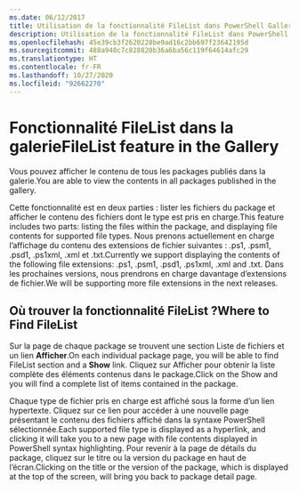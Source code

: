 ```yaml
---
ms.date: 06/12/2017
title: Utilisation de la fonctionnalité FileList dans PowerShell Gallery
description: Utilisation de la fonctionnalité FileList dans PowerShell Gallery
ms.openlocfilehash: 45e39cb3f2620228be9ad16c2bb697f23642195d
ms.sourcegitcommit: 488a940c7c828820b36a6ba56c119f64614afc29
ms.translationtype: HT
ms.contentlocale: fr-FR
ms.lasthandoff: 10/27/2020
ms.locfileid: "92662270"
---
```

# <a name="filelist-feature-in-the-gallery"></a><span data-ttu-id="95422-103">Fonctionnalité FileList dans la galerie</span><span class="sxs-lookup"><span data-stu-id="95422-103">FileList feature in the Gallery</span></span>

<span data-ttu-id="95422-104">Vous pouvez afficher le contenu de tous les packages publiés dans la galerie.</span><span class="sxs-lookup"><span data-stu-id="95422-104">You are able to view the contents in all packages published in the gallery.</span></span>

<span data-ttu-id="95422-105">Cette fonctionnalité est en deux parties : lister les fichiers du package et afficher le contenu des fichiers dont le type est pris en charge.</span><span class="sxs-lookup"><span data-stu-id="95422-105">This feature includes two parts: listing the files within the package, and displaying file contents for supported file types.</span></span> <span data-ttu-id="95422-106">Nous prenons actuellement en charge l’affichage du contenu des extensions de fichier suivantes : .ps1, .psm1, .psd1, .ps1xml, .xml et .txt.</span><span class="sxs-lookup"><span data-stu-id="95422-106">Currently we support displaying the contents of the following file extensions: .ps1, .psm1, .psd1, .ps1xml, .xml and .txt.</span></span> <span data-ttu-id="95422-107">Dans les prochaines versions, nous prendrons en charge davantage d’extensions de fichier.</span><span class="sxs-lookup"><span data-stu-id="95422-107">We will be supporting more file extensions in the next releases.</span></span>

## <a name="where-to-find-filelist"></a><span data-ttu-id="95422-108">Où trouver la fonctionnalité FileList ?</span><span class="sxs-lookup"><span data-stu-id="95422-108">Where to Find FileList</span></span>

<span data-ttu-id="95422-109">Sur la page de chaque package se trouvent une section Liste de fichiers et un lien **Afficher**.</span><span class="sxs-lookup"><span data-stu-id="95422-109">On each individual package page, you will be able to find FileList section and a **Show** link.</span></span>
<span data-ttu-id="95422-110">Cliquez sur Afficher pour obtenir la liste complète des éléments contenus dans le package.</span><span class="sxs-lookup"><span data-stu-id="95422-110">Click on the Show and you will find a complete list of items contained in the package.</span></span>

<span data-ttu-id="95422-111">Chaque type de fichier pris en charge est affiché sous la forme d’un lien hypertexte. Cliquez sur ce lien pour accéder à une nouvelle page présentant le contenu des fichiers affiché dans la syntaxe PowerShell sélectionnée.</span><span class="sxs-lookup"><span data-stu-id="95422-111">Each supported file type is displayed as a hyperlink, and clicking it will take you to a new page with file contents displayed in PowerShell syntax highlighting.</span></span> <span data-ttu-id="95422-112">Pour revenir à la page de détails du package, cliquez sur le titre ou la version du package en haut de l’écran.</span><span class="sxs-lookup"><span data-stu-id="95422-112">Clicking on the title or the version of the package, which is displayed at the top of the screen, will bring you back to package detail page.</span></span>
